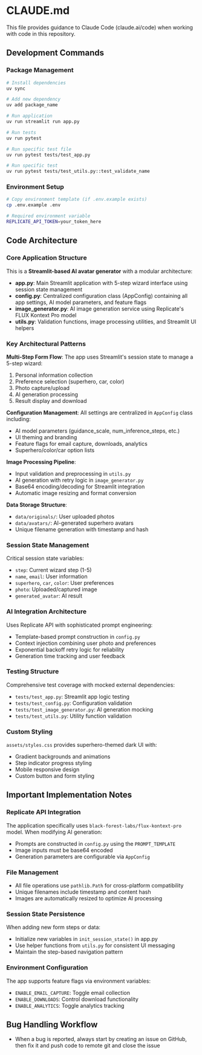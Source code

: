 # CLAUDE.md

This file provides guidance to Claude Code (claude.ai/code) when working with code in this repository.

## Development Commands

### Package Management
```bash
# Install dependencies
uv sync

# Add new dependency
uv add package_name

# Run application
uv run streamlit run app.py

# Run tests
uv run pytest

# Run specific test file
uv run pytest tests/test_app.py

# Run specific test
uv run pytest tests/test_utils.py::test_validate_name
```

### Environment Setup
```bash
# Copy environment template (if .env.example exists)
cp .env.example .env

# Required environment variable
REPLICATE_API_TOKEN=your_token_here
```

## Code Architecture

### Core Application Structure
This is a **Streamlit-based AI avatar generator** with a modular architecture:

- **app.py**: Main Streamlit application with 5-step wizard interface using session state management
- **config.py**: Centralized configuration class (AppConfig) containing all app settings, AI model parameters, and feature flags
- **image_generator.py**: AI image generation service using Replicate's FLUX Kontext Pro model
- **utils.py**: Validation functions, image processing utilities, and Streamlit UI helpers

### Key Architectural Patterns

**Multi-Step Form Flow**: The app uses Streamlit's session state to manage a 5-step wizard:
1. Personal information collection
2. Preference selection (superhero, car, color)
3. Photo capture/upload
4. AI generation processing
5. Result display and download

**Configuration Management**: All settings are centralized in `AppConfig` class including:
- AI model parameters (guidance_scale, num_inference_steps, etc.)
- UI theming and branding
- Feature flags for email capture, downloads, analytics
- Superhero/color/car option lists

**Image Processing Pipeline**: 
- Input validation and preprocessing in `utils.py`
- AI generation with retry logic in `image_generator.py`
- Base64 encoding/decoding for Streamlit integration
- Automatic image resizing and format conversion

**Data Storage Structure**:
- `data/originals/`: User uploaded photos
- `data/avatars/`: AI-generated superhero avatars
- Unique filename generation with timestamp and hash

### Session State Management
Critical session state variables:
- `step`: Current wizard step (1-5)
- `name`, `email`: User information
- `superhero`, `car`, `color`: User preferences
- `photo`: Uploaded/captured image
- `generated_avatar`: AI result

### AI Integration Architecture
Uses Replicate API with sophisticated prompt engineering:
- Template-based prompt construction in `config.py`
- Context injection combining user photo and preferences
- Exponential backoff retry logic for reliability
- Generation time tracking and user feedback

### Testing Structure
Comprehensive test coverage with mocked external dependencies:
- `tests/test_app.py`: Streamlit app logic testing
- `tests/test_config.py`: Configuration validation
- `tests/test_image_generator.py`: AI generation mocking
- `tests/test_utils.py`: Utility function validation

### Custom Styling
`assets/styles.css` provides superhero-themed dark UI with:
- Gradient backgrounds and animations
- Step indicator progress styling
- Mobile responsive design
- Custom button and form styling

## Important Implementation Notes

### Replicate API Integration
The application specifically uses `black-forest-labs/flux-kontext-pro` model. When modifying AI generation:
- Prompts are constructed in `config.py` using the `PROMPT_TEMPLATE`
- Image inputs must be base64 encoded
- Generation parameters are configurable via `AppConfig`

### File Management
- All file operations use `pathlib.Path` for cross-platform compatibility
- Unique filenames include timestamp and content hash
- Images are automatically resized to optimize AI processing

### Session State Persistence
When adding new form steps or data:
- Initialize new variables in `init_session_state()` in app.py
- Use helper functions from `utils.py` for consistent UI messaging
- Maintain the step-based navigation pattern

### Environment Configuration
The app supports feature flags via environment variables:
- `ENABLE_EMAIL_CAPTURE`: Toggle email collection
- `ENABLE_DOWNLOADS`: Control download functionality
- `ENABLE_ANALYTICS`: Toggle analytics tracking


## Bug Handling Workflow
- When a bug is reported, always start by creating an issue on GitHub, then fix it and push code to remote git and close the issue